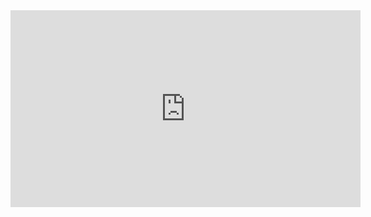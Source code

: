 <iframe width="560" height="315" src="https://www.youtube.com/embed/6zR88aiV14c" title="YouTube video player" frameborder="0" allow="accelerometer; autoplay; clipboard-write; encrypted-media; gyroscope; picture-in-picture; web-share" allowfullscreen></iframe>
